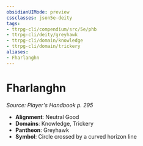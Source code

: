 ```yaml
---
obsidianUIMode: preview
cssclasses: json5e-deity
tags:
- ttrpg-cli/compendium/src/5e/phb
- ttrpg-cli/deity/greyhawk
- ttrpg-cli/domain/knowledge
- ttrpg-cli/domain/trickery
aliases: 
- Fharlanghn
---
```

# Fharlanghn
*Source: Player's Handbook p. 295* 

- **Alignment**: Neutral Good
- **Domains**: Knowledge, Trickery
- **Pantheon**: Greyhawk
- **Symbol**: Circle crossed by a curved horizon line